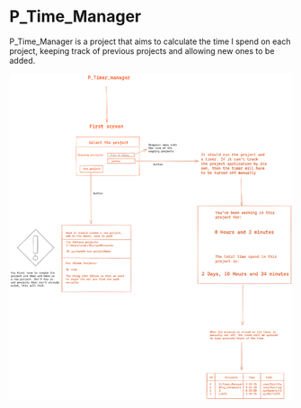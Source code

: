 # P_Time_Manager
P_Time_Manager is a project that aims to calculate the time I spend on each project, keeping track of previous projects 
and allowing new ones to be added. 

![](images/P_Timer_Manager.png)